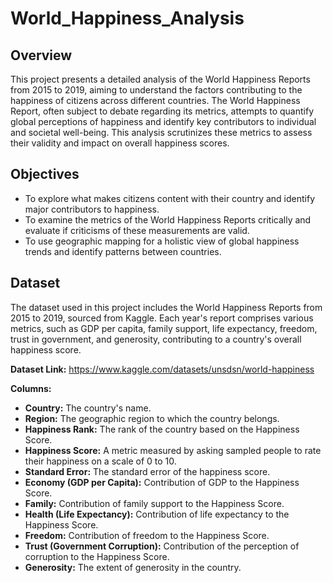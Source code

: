# World_Happiness_Analysis

## Overview
This project presents a detailed analysis of the World Happiness Reports from 2015 to 2019, aiming to understand the factors contributing to the happiness of citizens across different countries. The World Happiness Report, often subject to debate regarding its metrics, attempts to quantify global perceptions of happiness and identify key contributors to individual and societal well-being. This analysis scrutinizes these metrics to assess their validity and impact on overall happiness scores.

## Objectives
- To explore what makes citizens content with their country and identify major contributors to happiness.
- To examine the metrics of the World Happiness Reports critically and evaluate if criticisms of these measurements are valid.
- To use geographic mapping for a holistic view of global happiness trends and identify patterns between countries.

## Dataset
The dataset used in this project includes the World Happiness Reports from 2015 to 2019, sourced from Kaggle. Each year's report comprises various metrics, such as GDP per capita, family support, life expectancy, freedom, trust in government, and generosity, contributing to a country's overall happiness score.

**Dataset Link:** https://www.kaggle.com/datasets/unsdsn/world-happiness

**Columns:**

- **Country:** The country's name.
- **Region:** The geographic region to which the country belongs.
- **Happiness Rank:** The rank of the country based on the Happiness Score.
- **Happiness Score:** A metric measured by asking sampled people to rate their happiness on a scale of 0 to 10.
- **Standard Error:** The standard error of the happiness score.
- **Economy (GDP per Capita):** Contribution of GDP to the Happiness Score.
- **Family:** Contribution of family support to the Happiness Score.
- **Health (Life Expectancy):** Contribution of life expectancy to the Happiness Score.
- **Freedom:** Contribution of freedom to the Happiness Score.
- **Trust (Government Corruption):** Contribution of the perception of corruption to the Happiness Score.
- **Generosity:** The extent of generosity in the country.
